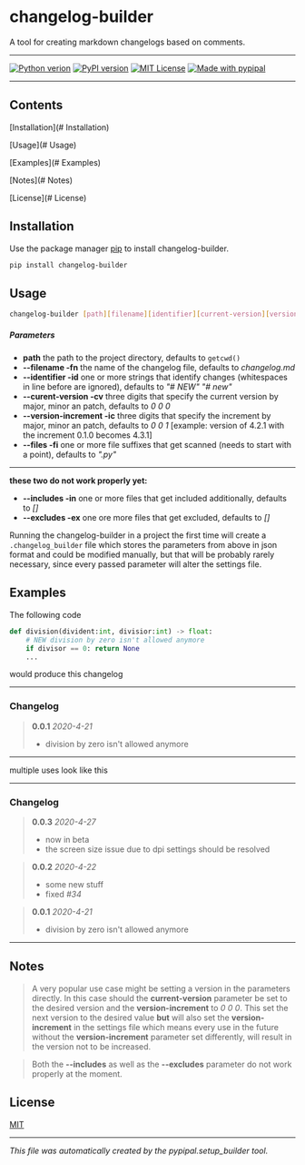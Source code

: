 # changelog-builder

A tool for creating markdown changelogs based on comments.

---
[![Python verion](https://img.shields.io/badge/python-3.5%20%7C%203.6%20%7C%203.7%20%7C%203.8%20%7C%203.9-blue)]()
[![PyPI version](https://badge.fury.io/py/changelog-builder.svg)](https://badge.fury.io/py/changelog-builder)
[![MIT License](https://img.shields.io/badge/license-MIT-blue.svg?style=flat)](http://choosealicense.com/licenses/mit/)
[![Made with pypipal](https://img.shields.io/static/v1?label=made%20with&message=pypipal&color=informational)](https://test.pypi.org/project/pypipal/)

---

## Contents

[Installation](# Installation)

[Usage](# Usage)

[Examples](# Examples)

[Notes](# Notes)

[License](# License)

## Installation

Use the package manager [pip](https://pip.pypa.io/en/stable/) to install changelog-builder.

```bash
pip install changelog-builder
```

## Usage

```bash
changelog-builder [path][filename][identifier][current-version][version-increment][files][includes][excludes]
```

##### Parameters

- **path** the path to the project directory, defaults to `getcwd()`
- **--filename -fn** the name of the changelog file, defaults to *changelog.md*
- **--identifier -id** one or more strings that identify changes (whitespaces in line before are ignored), defaults to *"# NEW" "# new"* 
- **--curent-version -cv** three digits that specify the current version by major, minor an patch, defaults to *0 0 0*
- **--version-increment -ic** three digits that specify the increment by major, minor an patch, defaults to *0 0 1* [example: version of 4.2.1 with the increment 0.1.0 becomes 4.3.1]
- **--files -fi** one or more file suffixes that get scanned (needs to start with a point), defaults to *".py"*

---

**these two do not work properly yet:**

- **--includes -in** one or more files that get included additionally, defaults to *[]*
- **--excludes -ex** one ore more files that get excluded, defaults to *[]*



Running the changelog-builder in a project the first time will create a `.changelog_builder` file which stores the parameters from above in json format and could be modified manually, but that will be probably rarely necessary, since every passed parameter will alter the settings file.

## Examples

The following code
```python
def division(divident:int, divisior:int) -> float:
    # NEW division by zero isn't allowed anymore
    if divisor == 0: return None
    ...
```

would produce this changelog

---

### Changelog

> **0.0.1**  *2020-4-21*
>
> - division by zero isn't allowed anymore

---

multiple uses look like this

---

### Changelog

> **0.0.3**  *2020-4-27*
>
> - now in beta
> - the screen size issue due to dpi settings should be resolved

> **0.0.2**  *2020-4-22*
> - some new stuff
> - fixed *#34*

> **0.0.1**  *2020-4-21*
>
> - division by zero isn't allowed anymore

---

## Notes

> A very popular use case might be setting a version in the parameters directly. In this case should the **current-version** parameter be set to the desired version and the **version-increment** to *0 0 0*. This set the next version to the desired value **but** will also set the **version-increment** in the settings file which means every use in the future without the **version-increment** parameter set differently, will result in the version not to be increased.

> Both the **--includes** as well as the **--excludes** parameter do not work properly at the moment.



## License 

[MIT](http://choosealicense.com/licenses/mit/)

---

_This file was automatically created by the pypipal.setup_builder tool._
